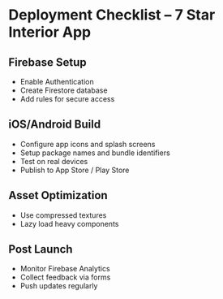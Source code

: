 
# Deployment Checklist – 7 Star Interior App

## Firebase Setup
- Enable Authentication
- Create Firestore database
- Add rules for secure access

## iOS/Android Build
- Configure app icons and splash screens
- Setup package names and bundle identifiers
- Test on real devices
- Publish to App Store / Play Store

## Asset Optimization
- Use compressed textures
- Lazy load heavy components

## Post Launch
- Monitor Firebase Analytics
- Collect feedback via forms
- Push updates regularly
